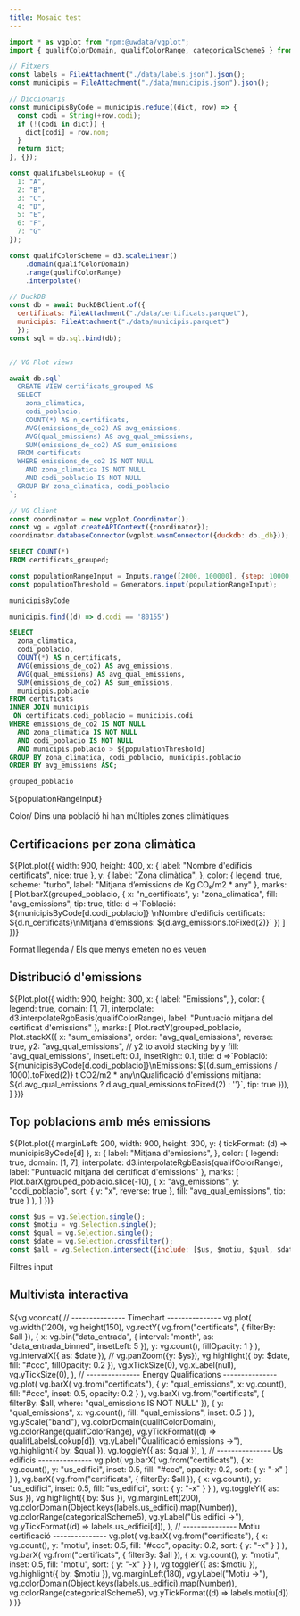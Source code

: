 ```yaml
---
title: Mosaic test
---
```


```js
import * as vgplot from "npm:@uwdata/vgplot";
import { qualifColorDomain, qualifColorRange, categoricalScheme5 } from './components/colors.js';

// Fitxers 
const labels = FileAttachment("./data/labels.json").json();
const municipis = FileAttachment("./data/municipis.json").json();
```

```js
// Diccionaris 
const municipisByCode = municipis.reduce((dict, row) => {
  const codi = String(+row.codi); 
  if (!(codi in dict)) {
    dict[codi] = row.nom;
  }
  return dict;
}, {});

const qualifLabelsLookup = ({
  1: "A",
  2: "B",
  3: "C",
  4: "D",
  5: "E",
  6: "F",
  7: "G"
});

const qualifColorScheme = d3.scaleLinear()
    .domain(qualifColorDomain)
    .range(qualifColorRange)
    .interpolate()

// DuckDB
const db = await DuckDBClient.of({
  certificats: FileAttachment("./data/certificats.parquet"),
  municipis: FileAttachment("./data/municipis.parquet")
  });
const sql = db.sql.bind(db);


// VG Plot views

await db.sql`
  CREATE VIEW certificats_grouped AS
  SELECT
    zona_climatica,
    codi_poblacio,
    COUNT(*) AS n_certificats,
    AVG(emissions_de_co2) AS avg_emissions,
    AVG(qual_emissions) AS avg_qual_emissions,
    SUM(emissions_de_co2) AS sum_emissions
  FROM certificats
  WHERE emissions_de_co2 IS NOT NULL
    AND zona_climatica IS NOT NULL
    AND codi_poblacio IS NOT NULL
  GROUP BY zona_climatica, codi_poblacio
`;

// VG Client 
const coordinator = new vgplot.Coordinator();
const vg = vgplot.createAPIContext({coordinator});
coordinator.databaseConnector(vgplot.wasmConnector({duckdb: db._db}));
```

```sql
SELECT COUNT(*)
FROM certificats_grouped;
```

```js
const populationRangeInput = Inputs.range([2000, 100000], {step: 10000, label: "Població mínima"});
const populationThreshold = Generators.input(populationRangeInput);
```

```js
municipisByCode
```

```js
municipis.find((d) => d.codi == '80155')
```

```sql id=grouped_poblacio display
SELECT
  zona_climatica,
  codi_poblacio,
  COUNT(*) AS n_certificats,
  AVG(emissions_de_co2) AS avg_emissions,
  AVG(qual_emissions) AS avg_qual_emissions,
  SUM(emissions_de_co2) AS sum_emissions,
  municipis.poblacio
FROM certificats
INNER JOIN municipis
 ON certificats.codi_poblacio = municipis.codi
WHERE emissions_de_co2 IS NOT NULL
  AND zona_climatica IS NOT NULL
  AND codi_poblacio IS NOT NULL
  AND municipis.poblacio > ${populationThreshold}
GROUP BY zona_climatica, codi_poblacio, municipis.poblacio
ORDER BY avg_emissions ASC;
```


```js
grouped_poblacio
```

${populationRangeInput}
<div class="card">
<p> Color/ Dins una població hi han múltiples zones climàtiques </p>
  <h2 style="font-weight: 600"> Certificacions per zona climàtica </h2>
    ${Plot.plot({
      width: 900,
      height: 400,
      x: {
        label: "Nombre d'edificis certificats",
        nice: true
      },
      y: {
        label: "Zona climàtica",
      },
      color: {
        legend: true,
        scheme: "turbo",
        label: "Mitjana d’emissions de Kg CO₂/m2 * any"
      },
      marks: [
        Plot.barX(grouped_poblacio, {
          x: "n_certificats",
          y: "zona_climatica",
          fill: "avg_emissions",
          tip: true,
          title: d =>`Població: ${municipisByCode[d.codi_poblacio]} \nNombre d'edificis certificats: ${d.n_certificats}\nMitjana d’emissions: ${d.avg_emissions.toFixed(2)}`
        })
      ]
    })}
</div>

<div class="card">
  <p> Format llegenda / Els que menys emeten no es veuen </p>
  <h2 style="font-weight: 600"> Distribució d'emissions </h2>
    ${Plot.plot({
      width: 900,
      height: 300,
      x: {
        label: "Emissions",
      },
      color: {
        legend: true,
        domain: [1, 7],
        interpolate: d3.interpolateRgbBasis(qualifColorRange),
        label: "Puntuació mitjana del certificat d'emissions"
      },
      marks: [
        Plot.rectY(grouped_poblacio, Plot.stackX({
          x: "sum_emissions",
          order: "avg_qual_emissions",
          reverse: true,
          y2: "avg_qual_emissions", // y2 to avoid stacking by y
          fill: "avg_qual_emissions",
          insetLeft: 0.1,
          insetRight: 0.1,
          title: d =>`Població: ${municipisByCode[d.codi_poblacio]}\nEmissions: ${(d.sum_emissions / 1000).toFixed(2)} t CO2/m2 * any\nQualificació d'emissions mitjana: ${d.avg_qual_emissions ? d.avg_qual_emissions.toFixed(2) : ''}`,
          tip: true
        })),
      ]
    })}
</div>

<div class="card">
  <p> </p>
  <h2 style="font-weight: 600"> Top poblacions amb més emissions </h2>
    ${Plot.plot({
      marginLeft: 200,
      width: 900,
      height: 300,
      y: {
        tickFormat: (d) => municipisByCode[d]
      },
      x: {
        label: "Mitjana d'emissions",
      },
      color: {
        legend: true,
        domain: [1, 7],
        interpolate: d3.interpolateRgbBasis(qualifColorRange),
        label: "Puntuació mitjana del certificat d'emissions"
      },
      marks: [
        Plot.barX(grouped_poblacio.slice(-10), {
          x: "avg_emissions",
          y: "codi_poblacio",
          sort: {
            y: "x",
            reverse: true
          },
          fill: "avg_qual_emissions",
          tip: true
          }
        ),
      ]
    })}
</div>

<!-- Multi view -->

```js
const $us = vg.Selection.single();
const $motiu = vg.Selection.single();
const $qual = vg.Selection.single();
const $date = vg.Selection.crossfilter();
const $all = vg.Selection.intersect({include: [$us, $motiu, $qual, $date], cross: true});
```
<div class="card">
  <p> Filtres input </p>
  <h2 style="margin-bottom: 20px; font-weight: 600"> Multivista interactiva </h2>
  ${vg.vconcat(
  // --------------- Timechart --------------- 
  vg.plot(
    vg.width(1200),
    vg.height(150),
    vg.rectY(
      vg.from("certificats", {
        filterBy: $all
      }), {
        x: vg.bin("data_entrada", {
          interval: 'month',
          as: "data_entrada_binned",
          insetLeft: 5
        }),
        y: vg.count(),
        fillOpacity: 1
      }
    ),
    vg.intervalX({
      as: $date
    }),
    // vg.panZoom({y: $ys}),
    vg.highlight({
      by: $date,
      fill: "#ccc",
      fillOpacity: 0.2
    }),
    vg.xTickSize(0),
    vg.xLabel(null),
    vg.yTickSize(0),
  ),
  // --------------- Energy Qualifications --------------- 
  vg.plot(
    vg.barX(
      vg.from("certificats"), {
        y: "qual_emissions",
        x: vg.count(),
        fill: "#ccc",
        inset: 0.5,
        opacity: 0.2
      }
    ),
    vg.barX(
      vg.from("certificats", {
        filterBy: $all,
        where: "qual_emissions IS NOT NULL"
      }), {
        y: "qual_emissions",
        x: vg.count(),
        fill: "qual_emissions",
        inset: 0.5
      }
    ),
    vg.yScale("band"),
    vg.colorDomain(qualifColorDomain),
    vg.colorRange(qualifColorRange),
    vg.yTickFormat((d) => qualifLabelsLookup[d]),
    vg.yLabel("Qualificació emissions →"),
    vg.highlight({
      by: $qual
    }),
    vg.toggleY({
      as: $qual
    }),
  ),
  // --------------- Us edificis --------------- 
  vg.plot(
    vg.barX(
      vg.from("certificats"), {
        x: vg.count(),
        y: "us_edifici",
        inset: 0.5,
        fill: "#ccc",
        opacity: 0.2,
        sort: {
          y: "-x"
        }
      }
    ),
    vg.barX(
      vg.from("certificats", {
        filterBy: $all
      }), {
        x: vg.count(),
        y: "us_edifici",
        inset: 0.5,
        fill: "us_edifici",
        sort: {
          y: "-x"
        }
      }
    ),
    vg.toggleY({
      as: $us
    }),
    vg.highlight({
      by: $us
    }),
    vg.marginLeft(200),
    vg.colorDomain(Object.keys(labels.us_edifici).map(Number)),
    vg.colorRange(categoricalScheme5),
    vg.yLabel("Ús edifici →"),
    vg.yTickFormat((d) => labels.us_edifici[d]),
  ),
  // --------------- Motiu certificació --------------- 
  vg.plot(
    vg.barX(
      vg.from("certificats"), {
        x: vg.count(),
        y: "motiu",
        inset: 0.5,
        fill: "#ccc",
        opacity: 0.2,
        sort: {
          y: "-x"
        }
      }
    ),
    vg.barX(
      vg.from("certificats", {
        filterBy: $all
      }), {
        x: vg.count(),
        y: "motiu",
        inset: 0.5,
        fill: "motiu",
        sort: {
          y: "-x"
        }
      }
    ),
    vg.toggleY({
      as: $motiu
    }),
    vg.highlight({
      by: $motiu
    }),
    vg.marginLeft(180),
    vg.yLabel("Motiu →"),
    vg.colorDomain(Object.keys(labels.us_edifici).map(Number)),
    vg.colorRange(categoricalScheme5),
    vg.yTickFormat((d) => labels.motiu[d])
  )
)}
</div>
